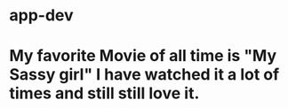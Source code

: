 # app-dev
# My favorite Movie of all time is "My Sassy girl" I have watched it a lot of times and still still love it.
